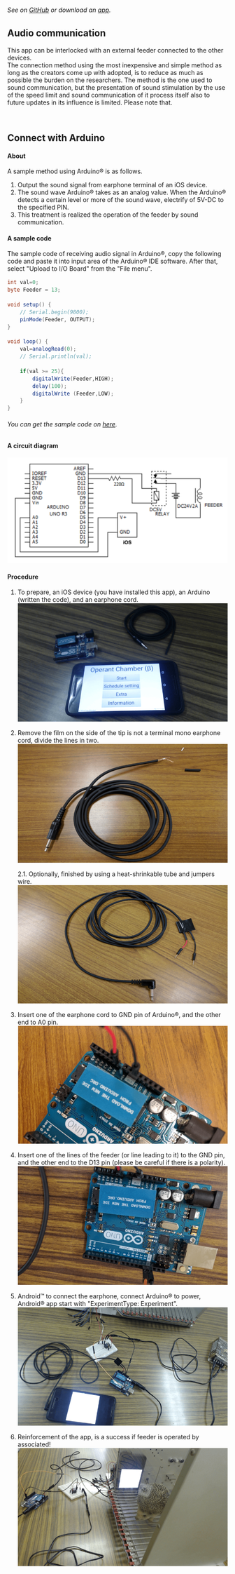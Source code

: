 ###### See on [GitHub](https://github.com/YutoMizutani/AppInfoFiles/blob/master/OperantChamberApp/docs/AudioInfo.md) or download an [app]().

## Audio communication
This app can be interlocked with an external feeder connected to the other devices.<br>
The connection method using the most inexpensive and simple method as long as the creators come up with adopted, is to reduce as much as possible the burden on the researchers. The method is the one used to sound communication, but the presentation of sound stimulation by the use of the speed limit and sound communication of it process itself also to future updates in its influence is limited. Please note that.<br>

<br>

## Connect with Arduino

#### About

A sample method using Arduino® is as follows.<br>
1. Output the sound signal from earphone terminal of an iOS device.
2. The sound wave Arduino® takes as an analog value. When the Arduino® detects a certain level or more of the sound wave, electrify of 5V-DC to the specified PIN.
3. This treatment is realized the operation of the feeder by sound communication.

#### A sample code

The sample code of receiving audio signal in Arduino®, copy the following code and paste it into input area of the Arduino® IDE software. After that, select \"Upload to I/O Board\" from the \"File menu\".
```java
int val=0;
byte Feeder = 13;

void setup() {
    // Serial.begin(9800);
    pinMode(Feeder, OUTPUT);
}

void loop() {
    val=analogRead(0);
    // Serial.println(val);

    if(val >= 25){
        digitalWrite(Feeder,HIGH);
        delay(100);
        digitalWrite (Feeder,LOW);
    }
}
```
###### You can get the sample code on [here](https://github.com/YutoMizutani/AppInfoFiles/blob/master/OperantChamberApp/src/codes/Arduino/AudioCommunication/AudioCommunication.ino).

#### A circuit diagram

![ss1](https://github.com/YutoMizutani/AppInfoFiles/blob/master/OperantChamberApp/src/pics/ArduinoWithSound/cd1.png "cd1")

#### Procedure

1. To prepare, an iOS device (you have installed this app), an Arduino (written the code), and an earphone cord.
![ss1](https://github.com/YutoMizutani/AppInfoFiles/blob/master/OperantChamberApp/src/pics/ArduinoWithSound/p1.png "p1")

2. Remove the film on the side of the tip is not a terminal mono earphone cord, divide the lines in two.
![ss2](https://github.com/YutoMizutani/AppInfoFiles/blob/master/OperantChamberApp/src/pics/ArduinoWithSound/p2.png "p2")

	2.1. Optionally, finished by using a heat-shrinkable tube and jumpers wire.
	![ss3](https://github.com/YutoMizutani/AppInfoFiles/blob/master/OperantChamberApp/src/pics/ArduinoWithSound/p3.png "p3")

3. Insert one of the earphone cord to GND pin of Arduino®, and the other end to A0 pin.
![ss4](https://github.com/YutoMizutani/AppInfoFiles/blob/master/OperantChamberApp/src/pics/ArduinoWithSound/p4.png "p4")

4. Insert one of the lines of the feeder (or line leading to it) to the GND pin, and the other end to the D13 pin (please be careful if there is a polarity). 
![ss5](https://github.com/YutoMizutani/AppInfoFiles/blob/master/OperantChamberApp/src/pics/ArduinoWithSound/p5.png "p5")

5. Android™ to connect the earphone, connect Arduino® to power, Android® app start with \"ExperimentType: Experiment\". 
![ss6](https://github.com/YutoMizutani/AppInfoFiles/blob/master/OperantChamberApp/src/pics/ArduinoWithSound/p6.png "p6")

6. Reinforcement of the app, is a success if feeder is operated by associated! 
![ss7](https://github.com/YutoMizutani/AppInfoFiles/blob/master/OperantChamberApp/src/pics/ArduinoWithSound/p7.png "p7")